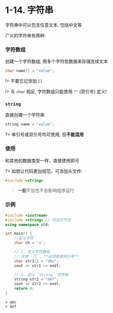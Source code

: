 # 1-14. 字符串

字符串中可以包含任意文本, 包括中文等

广义的字符串有两种:

### 字符数组

创建一个字符数组, 用多个字符型数据来存储连续文本

```cpp
char name[] = "value";
```

!> 不要忘记添加 `[]`

!> 与 `char` 相反, 字符数组只能使用 `""` (双引号) 定义!


### `string`

直接创建一个字符串

```cpp
string name = "value";
```

?> 单引号或双引号均可使用, 但**不能混用**

### 使用

和其他的数据类型一样，直接使用即可

?> 如想让代码更加规范，可添加头文件:

```cpp
#include <string>
```

> **一般**不加也不会影响程序运行

### 示例

```cpp
#include <iostream>
#include <string> // 可加可不加
using namespace std;

int main() {
    //定义字符
    char ch = 'a';

    // 1. 定义字符数组
    // 注意 `[]`, **必须使用双引号**
    char str1[] = "abc";
    cout << str1 << endl;

    // 2. 定义 `string` 字符串
    string str2 = "def";
    cout << str2 << endl;
    return 0;
}
```

```output
> abc
> def
```